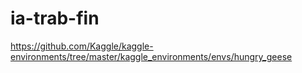 ﻿# ia-trab-fin
https://github.com/Kaggle/kaggle-environments/tree/master/kaggle_environments/envs/hungry_geese
